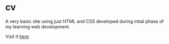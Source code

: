 # cv

A very basic site using just HTML and CSS developed during intial phase of my learning web development.

Visit it [here](https://prakashaditya369.github.io/cv)
